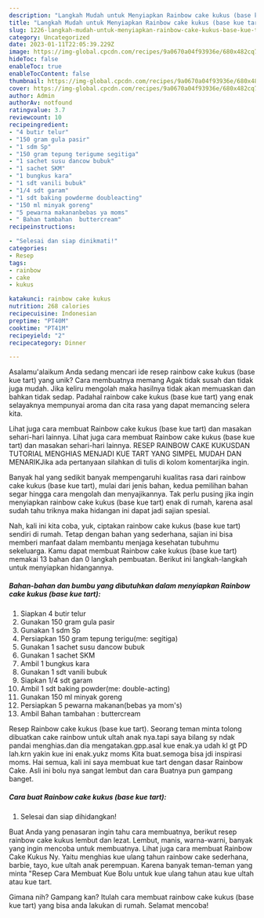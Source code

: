 ```yaml
---
description: "Langkah Mudah untuk Menyiapkan Rainbow cake kukus (base kue tart){ yang Enak"
title: "Langkah Mudah untuk Menyiapkan Rainbow cake kukus (base kue tart){ yang Enak"
slug: 1226-langkah-mudah-untuk-menyiapkan-rainbow-cake-kukus-base-kue-tart-yang-enak
category: Uncategorized
date: 2023-01-11T22:05:39.229Z
image: https://img-global.cpcdn.com/recipes/9a0670a04f93936e/680x482cq70/rainbow-cake-kukus-base-kue-tart-foto-resep-utama.jpg
hideToc: false
enableToc: true
enableTocContent: false
thumbnail: https://img-global.cpcdn.com/recipes/9a0670a04f93936e/680x482cq70/rainbow-cake-kukus-base-kue-tart-foto-resep-utama.jpg
cover: https://img-global.cpcdn.com/recipes/9a0670a04f93936e/680x482cq70/rainbow-cake-kukus-base-kue-tart-foto-resep-utama.jpg
author: Admin
authorAv: notfound
ratingvalue: 3.7
reviewcount: 10
recipeingredient:
- "4 butir telur"
- "150 gram gula pasir"
- "1 sdm Sp"
- "150 gram tepung terigume segitiga"
- "1 sachet susu dancow bubuk"
- "1 sachet SKM"
- "1 bungkus kara"
- "1 sdt vanili bubuk"
- "1/4 sdt garam"
- "1 sdt baking powderme doubleacting"
- "150 ml minyak goreng"
- "5 pewarna makananbebas ya moms"
- " Bahan tambahan  buttercream"
recipeinstructions:

- "Selesai dan siap dinikmati!"
categories:
- Resep
tags:
- rainbow
- cake
- kukus

katakunci: rainbow cake kukus 
nutrition: 268 calories
recipecuisine: Indonesian
preptime: "PT40M"
cooktime: "PT41M"
recipeyield: "2"
recipecategory: Dinner

---
```



Asalamu'alaikum Anda sedang mencari ide resep rainbow cake kukus (base kue tart) yang unik? Cara membuatnya memang Agak tidak susah dan tidak juga mudah. Jika keliru mengolah maka hasilnya tidak akan memuaskan dan bahkan tidak sedap. Padahal rainbow cake kukus (base kue tart) yang enak selayaknya mempunyai aroma dan cita rasa yang dapat memancing selera kita.


Lihat juga cara membuat Rainbow cake kukus (base kue tart) dan masakan sehari-hari lainnya. Lihat juga cara membuat Rainbow cake kukus (base kue tart) dan masakan sehari-hari lainnya. RESEP RAINBOW CAKE KUKUSDAN TUTORIAL MENGHIAS MENJADI KUE TART YANG SIMPEL MUDAH DAN MENARIKJika ada pertanyaan silahkan di tulis di kolom komentarjika ingin.

Banyak hal yang sedikit banyak mempengaruhi kualitas rasa dari rainbow cake kukus (base kue tart), mulai dari jenis bahan, kedua pemilihan bahan segar hingga cara mengolah dan menyajikannya. Tak perlu pusing jika ingin menyiapkan rainbow cake kukus (base kue tart) enak di rumah, karena asal sudah tahu triknya maka hidangan ini dapat jadi sajian spesial.


Nah, kali ini kita coba, yuk, ciptakan rainbow cake kukus (base kue tart) sendiri di rumah. Tetap dengan bahan yang sederhana, sajian ini bisa memberi manfaat dalam membantu menjaga kesehatan tubuhmu sekeluarga. Kamu dapat membuat Rainbow cake kukus (base kue tart) memakai 13 bahan dan 0 langkah pembuatan. Berikut ini langkah-langkah untuk menyiapkan hidangannya.

<!--inarticleads1-->

##### Bahan-bahan dan bumbu yang dibutuhkan dalam menyiapkan Rainbow cake kukus (base kue tart):

1. Siapkan 4 butir telur
1. Gunakan 150 gram gula pasir
1. Gunakan 1 sdm Sp
1. Persiapkan 150 gram tepung terigu(me: segitiga)
1. Gunakan 1 sachet susu dancow bubuk
1. Gunakan 1 sachet SKM
1. Ambil 1 bungkus kara
1. Gunakan 1 sdt vanili bubuk
1. Siapkan 1/4 sdt garam
1. Ambil 1 sdt baking powder(me: double-acting)
1. Gunakan 150 ml minyak goreng
1. Persiapkan 5 pewarna makanan(bebas ya mom&#39;s)
1. Ambil  Bahan tambahan : buttercream


Resep Rainbow cake kukus (base kue tart). Seorang teman minta tolong dibuatkan cake rainbow untuk ultah anak nya.tapi saya bilang sy ndak pandai menghias.dan dia mengatakan.gpp.asal kue enak.ya udah kl gt PD lah.krn yakin kue ini enak.yukz moms Kita buat.semoga bisa jdi inspirasi moms. Hai semua, kali ini saya membuat kue tart dengan dasar Rainbow Cake. Asli ini bolu nya sangat lembut dan cara Buatnya pun gampang banget. 

<!--inarticleads2-->

##### Cara buat Rainbow cake kukus (base kue tart):


1. Selesai dan siap dihidangkan!

Buat Anda yang penasaran ingin tahu cara membuatnya, berikut resep rainbow cake kukus lembut dan lezat. Lembut, manis, warna-warni, banyak yang ingin mencoba untuk membuatnya. Lihat juga cara membuat Rainbow Cake Kukus Ny. Yaitu menghias kue ulang tahun rainbow cake sederhana, barbie, tayo, kue ultah anak perempuan. Karena banyak teman-teman yang minta &#34;Resep Cara Membuat Kue Bolu untuk kue ulang tahun atau kue ultah atau kue tart. 

Gimana nih? Gampang kan? Itulah cara membuat rainbow cake kukus (base kue tart) yang bisa anda lakukan di rumah. Selamat mencoba!
